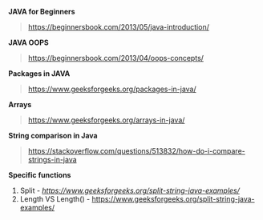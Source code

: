 **JAVA for Beginners**
> https://beginnersbook.com/2013/05/java-introduction/

**JAVA OOPS**
> https://beginnersbook.com/2013/04/oops-concepts/

**Packages in JAVA**
> https://www.geeksforgeeks.org/packages-in-java/

**Arrays**
> https://www.geeksforgeeks.org/arrays-in-java/

**String comparison in Java**
> https://stackoverflow.com/questions/513832/how-do-i-compare-strings-in-java

**Specific functions**
1. Split - *https://www.geeksforgeeks.org/split-string-java-examples/*
2. Length VS Length() - https://www.geeksforgeeks.org/split-string-java-examples/
